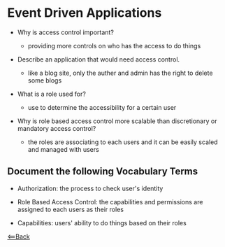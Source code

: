 # Event Driven Applications

- Why is access control important?

  - providing more controls on who has the access to do things

- Describe an application that would need access control.

  - like a blog site, only the auther and admin has the right to delete some blogs

- What is a role used for?

  - use to determine the accessibility for a certain user

- Why is role based access control more scalable than discretionary or mandatory access control?

  - the roles are associating to each users and it can be easily scaled and managed with users

## Document the following Vocabulary Terms

- Authorization: the process to check user's identity

- Role Based Access Control: the capabilities and permissions are assigned to each users as their roles

- Capabilities: users' ability to do things based on their roles

[<==Back](README.md)